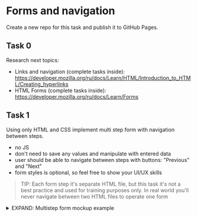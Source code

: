 # Forms and navigation

Create a new repo for this task and publish it to GitHub Pages.

## Task 0
Research next topics:
- Links and navigation (complete tasks inside): https://developer.mozilla.org/ru/docs/Learn/HTML/Introduction_to_HTML/Creating_hyperlinks
- HTML Forms (complete tasks inside): https://developer.mozilla.org/ru/docs/Learn/Forms

## Task 1
Using only HTML and CSS implement multi step form with navigation between steps.

- no JS
- don't need to save any values and manipulate with entered data
- user should be able to navigate between steps with buttons: "Previous" and "Next"
- form styles is optional, so feel free to show your UI/UX skills

> TIP: Each form step it's separate HTML file, but this task it's not a best practice and used for training purposes only. In real world you'll never navigate between two HTML files to operate one form

<details>
  <summary>EXPAND: Multistep form mockup example</summary>

  ![2021-09-10_05-20](https://user-images.githubusercontent.com/28801003/132788892-25f87348-f2e4-48db-8990-7148b618abf6.png)
  ![2021-09-10_05-22](https://user-images.githubusercontent.com/28801003/132788983-ef62af4e-40c6-4a94-b638-dbbde1ab1f51.png)
  ![2021-09-10_05-24](https://user-images.githubusercontent.com/28801003/132789120-e62668c5-d3d3-41f0-a68f-f99bc66668d4.png)
  ![2021-09-10_05-24_1](https://user-images.githubusercontent.com/28801003/132789157-57a9d910-494c-407c-a69c-4a582249a07b.png)
  ![2021-09-10_05-25](https://user-images.githubusercontent.com/28801003/132789213-50156f6c-e189-4cd1-9a24-c46c830d1598.png)
</details>

